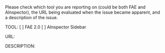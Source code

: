 Please check which tool you are reporting on (could be both FAE and AInspector),
the URL being evaluated when the issue became apparent, and a description of the issue.

TOOL:
[ ] FAE 2.0
[ ] AInspector Sidebar

URL:

DESCRIPTION:



